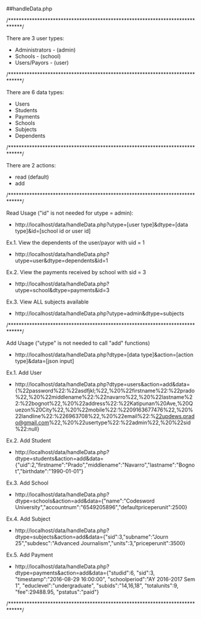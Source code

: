 ##handleData.php

/*****************************************************************************/

There are 3 user types:
* Administrators 	-	(admin)
* Schools		-	(school)
* Users/Payors	-	(user)

/*****************************************************************************/

There are 6 data types:
* Users
* Students
* Payments
* Schools
* Subjects
* Dependents

/*****************************************************************************/

There are 2 actions:
* read (default)
* add

/*****************************************************************************/

Read Usage ("id" is not needed for utype = admin):
* http://localhost/data/handleData.php?utype=[user type]&dtype=[data type]&id=[school id or user id]

Ex.1. View the dependents of the user/payor with uid = 1
* http://localhost/data/handleData.php?utype=user&dtype=dependents&id=1

Ex.2. View the payments received by school with sid = 3
* http://localhost/data/handleData.php?utype=school&dtype=payments&id=3

Ex.3. View ALL subjects available
* http://localhost/data/handleData.php?utype=admin&dtype=subjects

/*****************************************************************************/

Add Usage ("utype" is not needed to call "add" functions)
* http://localhost/data/handleData.php?dtype=[data type]&action=[action type]&data=[json input]

Ex.1. Add User
* http://localhost/data/handleData.php?dtype=users&action=add&data={%22password%22:%22asdfjkl;%22,%20%22firstname%22:%22prado%22,%20%22middlename%22:%22navarro%22,%20%22lastname%22:%22bognot%22,%20%22address%22:%22Katipunan%20Ave,%20Quezon%20City%22,%20%22mobile%22:%2209163677476%22,%20%22landline%22:%226963708%22,%20%22email%22:%22updews.prado@gmail.com%22,%20%22usertype%22:%22admin%22,%20%22sid%22:null}

Ex.2. Add Student
* http://localhost/data/handleData.php?dtype=students&action=add&data={"uid":2,"firstname":"Prado","middlename":"Navarro","lastname":"Bognot","birthdate":"1990-01-01"}

Ex.3. Add School
* http://localhost/data/handleData.php?dtype=schools&action=add&data={"name":"Codesword University","accountnum":"6549205896","defaultpriceperunit":2500}

Ex.4. Add Subject
* http://localhost/data/handleData.php?dtype=subjects&action=add&data={"sid":3,"subname":"Journ 25","subdesc":"Advanced Journalism","units":3,"priceperunit":3500}

Ex.5. Add Payment
* http://localhost/data/handleData.php?dtype=payments&action=add&data={"studid":6,
			"sid":3,
			"timestamp":"2016-08-29 16:00:00",
			"schoolperiod":"AY 2016-2017 Sem 1",
			"educlevel":"undergraduate",
			"subids":"14,16,18",
			"totalunits":9,
			"fee":29488.95,
			"pstatus":"paid"}

/*****************************************************************************/
